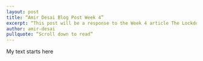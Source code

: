 ```yaml
---
layout: post
title: “Amir Desai Blog Post Week 4”
excerpt: “This post will be a response to the Week 4 article The Lockdown Showed How the Economy Exploits Women”
author: amir-desai
pullquote: “Scroll down to read”
---
```


My text starts here
